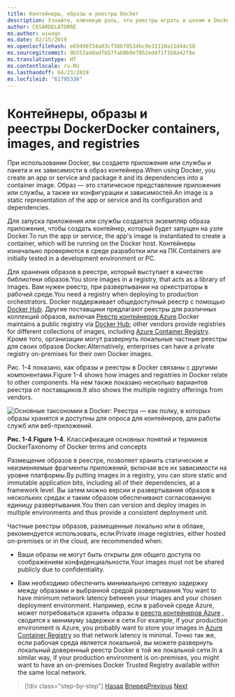 ```yaml
---
title: Контейнеры, образы и реестры Docker
description: Узнайте, ключевую роль, что реестры играть в целом в Docker способ развертывания приложений.
author: CESARDELATORRE
ms.author: wiwagn
ms.date: 02/15/2019
ms.openlocfilehash: e69490734a03cf58bf8534bc9e31110a11d44c58
ms.sourcegitcommit: 9b552addadfb57fab0b9e7852ed4f1f1b8a42f8e
ms.translationtype: HT
ms.contentlocale: ru-RU
ms.lasthandoff: 04/23/2019
ms.locfileid: "61795336"
---
```

# <a name="docker-containers-images-and-registries"></a><span data-ttu-id="e6006-103">Контейнеры, образы и реестры Docker</span><span class="sxs-lookup"><span data-stu-id="e6006-103">Docker containers, images, and registries</span></span>

<span data-ttu-id="e6006-104">При использовании Docker, вы создаете приложения или службы и пакета и их зависимости в образ контейнера.</span><span class="sxs-lookup"><span data-stu-id="e6006-104">When using Docker, you create an app or service and package it and its dependencies into a container image.</span></span> <span data-ttu-id="e6006-105">Образ — это статическое представление приложения или службы, а также их конфигурации и зависимостей.</span><span class="sxs-lookup"><span data-stu-id="e6006-105">An image is a static representation of the app or service and its configuration and dependencies.</span></span>

<span data-ttu-id="e6006-106">Для запуска приложения или службы создается экземпляр образа приложения, чтобы создать контейнер, который будет запущен на узле Docker.</span><span class="sxs-lookup"><span data-stu-id="e6006-106">To run the app or service, the app's image is instantiated to create a container, which will be running on the Docker host.</span></span> <span data-ttu-id="e6006-107">Контейнеры изначально проверяются в среде разработки или на ПК.</span><span class="sxs-lookup"><span data-stu-id="e6006-107">Containers are initially tested in a development environment or PC.</span></span>

<span data-ttu-id="e6006-108">Для хранения образов в реестре, который выступает в качестве библиотеки образов.</span><span class="sxs-lookup"><span data-stu-id="e6006-108">You store images in a registry, that acts as a library of images.</span></span> <span data-ttu-id="e6006-109">Вам нужен реестр, при развертывании на оркестраторы в рабочей среде.</span><span class="sxs-lookup"><span data-stu-id="e6006-109">You need a registry when deploying to production orchestrators.</span></span> <span data-ttu-id="e6006-110">Docker поддерживает общедоступный реестр с помощью [Docker Hub](https://hub.docker.com/). Другие поставщики предлагают реестры для различных коллекций образов, включая [Реестр контейнеров Azure](https://azure.microsoft.com/services/container-registry/).</span><span class="sxs-lookup"><span data-stu-id="e6006-110">Docker maintains a public registry via [Docker Hub](https://hub.docker.com/); other vendors provide registries for different collections of images, including [Azure Container Registry](https://azure.microsoft.com/services/container-registry/).</span></span> <span data-ttu-id="e6006-111">Кроме того, организации могут развернуть локальные частные реестры для своих образов Docker.</span><span class="sxs-lookup"><span data-stu-id="e6006-111">Alternatively, enterprises can have a private registry on-premises for their own Docker images.</span></span>

<span data-ttu-id="e6006-112">Рис. 1-4 показано, как образы и реестры в Docker связаны с другими компонентами.</span><span class="sxs-lookup"><span data-stu-id="e6006-112">Figure 1-4 shows how images and registries in Docker relate to other components.</span></span> <span data-ttu-id="e6006-113">На нем также показано несколько вариантов реестра от поставщиков.</span><span class="sxs-lookup"><span data-stu-id="e6006-113">It also shows the multiple registry offerings from vendors.</span></span>

![Основные таксономии в Docker: Реестра — как полку, в которых образы хранятся и доступны для опроса для контейнеров, для работы служб или веб-приложений.](./media/image4.png)

<span data-ttu-id="e6006-118">**Рис. 1-4**.</span><span class="sxs-lookup"><span data-stu-id="e6006-118">**Figure 1-4**.</span></span> <span data-ttu-id="e6006-119">Классификация основных понятий и терминов Docker</span><span class="sxs-lookup"><span data-stu-id="e6006-119">Taxonomy of Docker terms and concepts</span></span>

<span data-ttu-id="e6006-120">Размещение образов в реестре, позволяет хранить статические и неизменяемые фрагменты приложений, включая все их зависимости на уровне платформы.</span><span class="sxs-lookup"><span data-stu-id="e6006-120">By putting images in a registry, you can store static and immutable application bits, including all of their dependencies, at a framework level.</span></span> <span data-ttu-id="e6006-121">Вы затем можно версии и развертывания образов в нескольких средах и таким образом обеспечивают согласованную единицу развертывания.</span><span class="sxs-lookup"><span data-stu-id="e6006-121">You then can version and deploy images in multiple environments and thus provide a consistent deployment unit.</span></span>

<span data-ttu-id="e6006-122">Частные реестры образов, размещенные локально или в облаке, рекомендуется использовать, если:</span><span class="sxs-lookup"><span data-stu-id="e6006-122">Private image registries, either hosted on-premises or in the cloud, are recommended when:</span></span>

- <span data-ttu-id="e6006-123">Ваши образы не могут быть открыты для общего доступа по соображениям конфиденциальности.</span><span class="sxs-lookup"><span data-stu-id="e6006-123">Your images must not be shared publicly due to confidentiality.</span></span>

- <span data-ttu-id="e6006-124">Вам необходимо обеспечить минимальную сетевую задержку между образами и выбранной средой развертывания.</span><span class="sxs-lookup"><span data-stu-id="e6006-124">You want to have minimum network latency between your images and your chosen deployment environment.</span></span> <span data-ttu-id="e6006-125">Например, если в рабочей среде Azure, может потребоваться хранить образы в [реестр контейнеров Azure](https://azure.microsoft.com/services/container-registry/) , сводится к минимуму задержки в сети.</span><span class="sxs-lookup"><span data-stu-id="e6006-125">For example, if your production environment is Azure, you probably want to store your images in [Azure Container Registry](https://azure.microsoft.com/services/container-registry/) so that network latency is minimal.</span></span> <span data-ttu-id="e6006-126">Точно так же, если рабочая среда является локальной, вы можете развернуть локальный доверенный реестр Docker в той же локальной сети.</span><span class="sxs-lookup"><span data-stu-id="e6006-126">In a similar way, if your production environment is on-premises, you might want to have an on-premises Docker Trusted Registry available within the same local network.</span></span>

>[!div class="step-by-step"]
><span data-ttu-id="e6006-127">[Назад](docker-terminology.md)
>[Вперед](road-to-modern-applications-based-on-containers.md)</span><span class="sxs-lookup"><span data-stu-id="e6006-127">[Previous](docker-terminology.md)
[Next](road-to-modern-applications-based-on-containers.md)</span></span>
